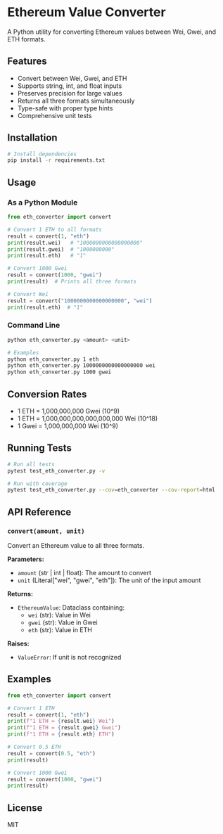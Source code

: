 # Ethereum Value Converter

A Python utility for converting Ethereum values between Wei, Gwei, and ETH formats.

## Features

- Convert between Wei, Gwei, and ETH
- Supports string, int, and float inputs
- Preserves precision for large values
- Returns all three formats simultaneously
- Type-safe with proper type hints
- Comprehensive unit tests

## Installation

```bash
# Install dependencies
pip install -r requirements.txt
```

## Usage

### As a Python Module

```python
from eth_converter import convert

# Convert 1 ETH to all formats
result = convert(1, "eth")
print(result.wei)   # "1000000000000000000"
print(result.gwei)  # "1000000000"
print(result.eth)   # "1"

# Convert 1000 Gwei
result = convert(1000, "gwei")
print(result)  # Prints all three formats

# Convert Wei
result = convert("1000000000000000000", "wei")
print(result.eth)  # "1"
```

### Command Line

```bash
python eth_converter.py <amount> <unit>

# Examples
python eth_converter.py 1 eth
python eth_converter.py 1000000000000000000 wei
python eth_converter.py 1000 gwei
```

## Conversion Rates

- 1 ETH = 1,000,000,000 Gwei (10^9)
- 1 ETH = 1,000,000,000,000,000,000 Wei (10^18)
- 1 Gwei = 1,000,000,000 Wei (10^9)

## Running Tests

```bash
# Run all tests
pytest test_eth_converter.py -v

# Run with coverage
pytest test_eth_converter.py --cov=eth_converter --cov-report=html
```

## API Reference

### `convert(amount, unit)`

Convert an Ethereum value to all three formats.

**Parameters:**
- `amount` (str | int | float): The amount to convert
- `unit` (Literal["wei", "gwei", "eth"]): The unit of the input amount

**Returns:**
- `EthereumValue`: Dataclass containing:
  - `wei` (str): Value in Wei
  - `gwei` (str): Value in Gwei
  - `eth` (str): Value in ETH

**Raises:**
- `ValueError`: If unit is not recognized

## Examples

```python
from eth_converter import convert

# Convert 1 ETH
result = convert(1, "eth")
print(f"1 ETH = {result.wei} Wei")
print(f"1 ETH = {result.gwei} Gwei")
print(f"1 ETH = {result.eth} ETH")

# Convert 0.5 ETH
result = convert(0.5, "eth")
print(result)

# Convert 1000 Gwei
result = convert(1000, "gwei")
print(result)
```

## License

MIT

